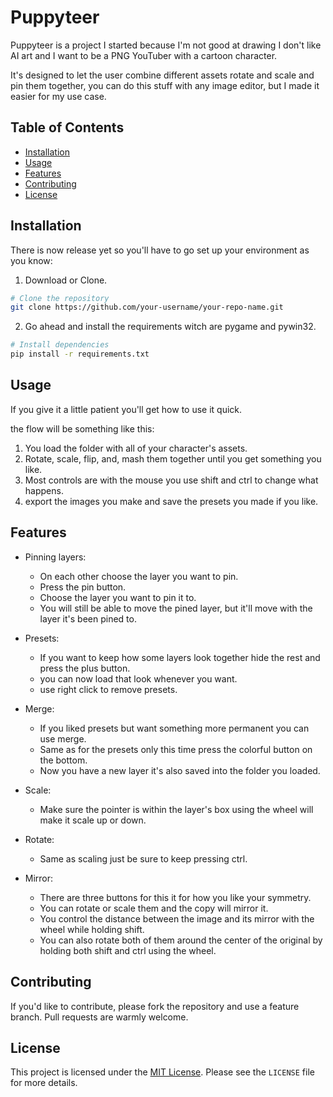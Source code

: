 # Puppyteer

Puppyteer is a project I started because I'm not good at drawing I don't like AI art and I want to be a PNG YouTuber with a cartoon character.  

It's designed to let the user combine different assets rotate and scale and pin them together, you can do this stuff with any image editor,
but I made it easier for my use case.    

## Table of Contents

- [Installation](#installation)
- [Usage](#usage)
- [Features](#features)
- [Contributing](#contributing)
- [License](#license)

## Installation

There is now release yet so you'll have to go set up your environment as you know: 

1. Download or Clone.
```bash
# Clone the repository
git clone https://github.com/your-username/your-repo-name.git
```

2. Go ahead and install the requirements witch are pygame and pywin32.
```bash
# Install dependencies
pip install -r requirements.txt
```

## Usage

If you give it a little patient you'll get how to use it quick.

the flow will be something like this:

1. You load the folder with all of your character's assets.
2. Rotate, scale, flip, and, mash them together until you get something you like.
3. Most controls are with the mouse you use shift and ctrl to change what happens.
4. export the images you make and save the presets you made if you like.

## Features

- Pinning layers:
  - On each other choose the layer you want to pin.
  - Press the pin button.
  - Choose the layer you want to pin it to.
  - You will still be able to move the pined layer, but it'll move with the layer it's been pined to.  
  

- Presets:
  - If you want to keep how some layers look together hide the rest and press the plus button.
  - you can now load that look whenever you want.
  - use right click to remove presets.


- Merge:
  - If you liked presets but want something more permanent you can use merge.
  - Same as for the presets only this time press the colorful button on the bottom.
  - Now you have a new layer it's also saved into the folder you loaded.


- Scale:
  - Make sure the pointer is within the layer's box using the wheel will make it scale up or down.  


- Rotate:
  - Same as scaling just be sure to keep pressing ctrl.


- Mirror:
  - There are three buttons for this it for how you like your symmetry.
  - You can rotate or scale them and the copy will mirror it.
  - You control the distance between the image and its mirror with the wheel while holding shift.
  - You can also rotate both of them around the center of the original by holding both shift and ctrl using the wheel.

## Contributing

If you'd like to contribute, please fork the repository and use a feature branch. Pull requests are warmly welcome.

## License

This project is licensed under the [MIT License](LICENSE). Please see the `LICENSE` file for more details.